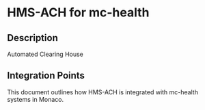# HMS-ACH for mc-health

## Description

Automated Clearing House

## Integration Points

This document outlines how HMS-ACH is integrated with mc-health systems in Monaco.
